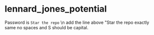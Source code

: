 # lennard_jones_potential

Password is <code>Star the repo</code> \n
add the line above "Star the repo exactly same no spaces and S should be capital.
